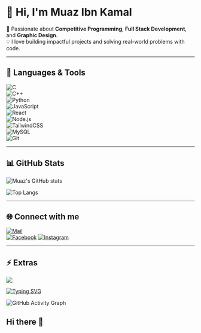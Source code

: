 # 👋 Hi, I'm Muaz Ibn Kamal  

🚀 Passionate about **Competitive Programming**, **Full Stack Development**, and **Graphic Design**.  
💡 I love building impactful projects and solving real-world problems with code.  

---

## 🚀 Languages & Tools  
![C](https://img.shields.io/badge/-C-000?&logo=C&logoColor=white)  
![C++](https://img.shields.io/badge/-C++-00599C?logo=cplusplus&logoColor=white)  
![Python](https://img.shields.io/badge/-Python-3776AB?logo=python&logoColor=white)  
![JavaScript](https://img.shields.io/badge/-JavaScript-F7DF1E?logo=javascript&logoColor=black)  
![React](https://img.shields.io/badge/-React-61DAFB?logo=react&logoColor=black)  
![Node.js](https://img.shields.io/badge/-Node.js-339933?logo=node.js&logoColor=white)  
![TailwindCSS](https://img.shields.io/badge/-TailwindCSS-06B6D4?logo=tailwindcss&logoColor=white)  
![MySQL](https://img.shields.io/badge/-MySQL-4479A1?logo=mysql&logoColor=white)  
![Git](https://img.shields.io/badge/-Git-F05032?logo=git&logoColor=white)  

---

## 📊 GitHub Stats  
![Muaz's GitHub stats](https://github-readme-stats.vercel.app/api?username=Muaz-Ibn-Kamal&show_icons=true&theme=radical)  

![Top Langs](https://github-readme-stats.vercel.app/api/top-langs/?username=Muaz-Ibn-Kamal&layout=compact&theme=radical)

---

## 🌐 Connect with me   
[![Mail](https://img.shields.io/badge/-Gmail-D14836?logo=gmail&logoColor=white)](mailto:muazibnkamal8@gmail.com)  
[![Facebook](https://img.shields.io/badge/-Facebook-1877F2?logo=facebook&logoColor=white)]([https://facebook.com/YOUR_FACEBOOK](https://www.facebook.com/muazibnkamal.alif.18))  
[![Instagram](https://img.shields.io/badge/-Instagram-E4405F?logo=instagram&logoColor=white)]([https://instagram.com/YOUR_INSTAGRAM](https://www.instagram.com/muaz_ibn_kamal/))  

---

## ⚡ Extras  
![](https://komarev.com/ghpvc/?username=muazibnkamal&color=brightgreen)  

[![Typing SVG](https://readme-typing-svg.herokuapp.com/?lines=Competitive+Programmer;Full+Stack+Developer;Graphic+Designer;Research+Enthusiast)](https://git.io/typing-svg)  

![GitHub Activity Graph](https://github-readme-activity-graph.vercel.app/graph?username=muazibnkamal&theme=react-dark)
## Hi there 👋

<!--
**Muaz-Ibn-Kamal/Muaz-Ibn-Kamal** is a ✨ _special_ ✨ repository because its `README.md` (this file) appears on your GitHub profile.

Here are some ideas to get you started:

- 🔭 I’m currently working on ...
- 🌱 I’m currently learning ...
- 👯 I’m looking to collaborate on ...
- 🤔 I’m looking for help with ...
- 💬 Ask me about ...
- 📫 How to reach me: ...
- 😄 Pronouns: ...
- ⚡ Fun fact: ...
-->
